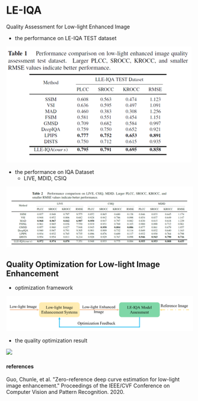 # LE-IQA
Quality Assessment for Low-light Enhanced Image

+ the performance on LE-IQA TEST dataset

<img src="fig/performance-LE-IQA-Dataset.png" width="500" />

+ the performance on IQA Dataset
  + LIVE, MDID, CSIQ
  
<img src="fig/performance-IQA-Dataset.png" width="800" />
  
## Quality Optimization for Low-light Image Enhancement

+ optimization framework

<img src="fig/optim_framework_github.png" width="800" />

+ the quality optimization result

<img src="fig/optim_result_github.png" width="800" />


#### references
Guo, Chunle, et al. "Zero-reference deep curve estimation for low-light image enhancement." Proceedings of the IEEE/CVF Conference on Computer Vision and Pattern Recognition. 2020.
